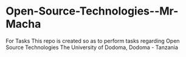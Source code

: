 # Open-Source-Technologies--Mr-Macha
For Tasks
This repo is created so as to perform tasks regarding Open Source Technologies
The University of Dodoma, Dodoma - Tanzania
